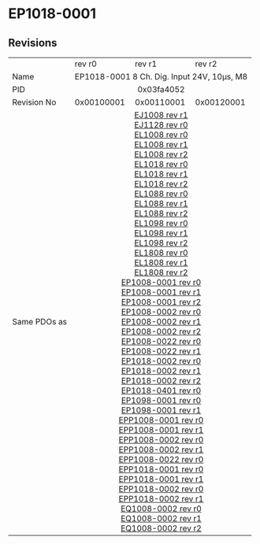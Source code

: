 # EP1018-0001

## Revisions
<table>
<tr>
<td></td>
<td>rev r0</td>
<td>rev r1</td>
<td>rev r2</td>
</tr>
<tr>
<td>Name</td>
<td colspan=3 align="center">EP1018-0001 8 Ch. Dig. Input 24V, 10µs, M8</td>
</tr>
<tr>
<td>PID</td>
<td colspan=3 align="center">0x03fa4052</td>
</tr>
<tr>
<td>Revision No</td>
<td>0x00100001</td>
<td>0x00110001</td>
<td>0x00120001</td>
</tr>
<tr>
<td>Same PDOs as</td>
<td colspan=3 align="center"><a href="EJ1008.md">EJ1008 rev r1</a><br/><a href="EJ1128.md">EJ1128 rev r0</a><br/><a href="EL1008.md">EL1008 rev r0</a><br/><a href="EL1008.md">EL1008 rev r1</a><br/><a href="EL1008.md">EL1008 rev r2</a><br/><a href="EL1018.md">EL1018 rev r0</a><br/><a href="EL1018.md">EL1018 rev r1</a><br/><a href="EL1018.md">EL1018 rev r2</a><br/><a href="EL1088.md">EL1088 rev r0</a><br/><a href="EL1088.md">EL1088 rev r1</a><br/><a href="EL1088.md">EL1088 rev r2</a><br/><a href="EL1098.md">EL1098 rev r0</a><br/><a href="EL1098.md">EL1098 rev r1</a><br/><a href="EL1098.md">EL1098 rev r2</a><br/><a href="EL1808.md">EL1808 rev r0</a><br/><a href="EL1808.md">EL1808 rev r1</a><br/><a href="EL1808.md">EL1808 rev r2</a><br/><a href="EP1008-0001.md">EP1008-0001 rev r0</a><br/><a href="EP1008-0001.md">EP1008-0001 rev r1</a><br/><a href="EP1008-0001.md">EP1008-0001 rev r2</a><br/><a href="EP1008-0002.md">EP1008-0002 rev r0</a><br/><a href="EP1008-0002.md">EP1008-0002 rev r1</a><br/><a href="EP1008-0002.md">EP1008-0002 rev r2</a><br/><a href="EP1008-0022.md">EP1008-0022 rev r0</a><br/><a href="EP1008-0022.md">EP1008-0022 rev r1</a><br/><a href="EP1018-0002.md">EP1018-0002 rev r0</a><br/><a href="EP1018-0002.md">EP1018-0002 rev r1</a><br/><a href="EP1018-0002.md">EP1018-0002 rev r2</a><br/><a href="EP1018-0401.md">EP1018-0401 rev r0</a><br/><a href="EP1098-0001.md">EP1098-0001 rev r0</a><br/><a href="EP1098-0001.md">EP1098-0001 rev r1</a><br/><a href="EPP1008-0001.md">EPP1008-0001 rev r0</a><br/><a href="EPP1008-0001.md">EPP1008-0001 rev r1</a><br/><a href="EPP1008-0002.md">EPP1008-0002 rev r0</a><br/><a href="EPP1008-0002.md">EPP1008-0002 rev r1</a><br/><a href="EPP1008-0022.md">EPP1008-0022 rev r0</a><br/><a href="EPP1018-0001.md">EPP1018-0001 rev r0</a><br/><a href="EPP1018-0001.md">EPP1018-0001 rev r1</a><br/><a href="EPP1018-0002.md">EPP1018-0002 rev r0</a><br/><a href="EPP1018-0002.md">EPP1018-0002 rev r1</a><br/><a href="EQ1008-0002.md">EQ1008-0002 rev r0</a><br/><a href="EQ1008-0002.md">EQ1008-0002 rev r1</a><br/><a href="EQ1008-0002.md">EQ1008-0002 rev r2</a></td>
</tr>
</table>

